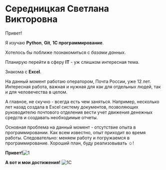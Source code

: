# Середницкая Светлана Викторовна

Привет!

Я изучаю **Python**, **Git**, **1С программирование**.

Хотелось бы поближе познакомиться с _базами данных_.

Планирую перейти в сферу **IT** - уж слишком интересная тема.

Знакома с **Excel**.

На данный момент работаю оператором, Почта России, уже 12 лет. Интересная работа, важная и нужная для как для отдельных людей, так и для человечества в целом.

А главное, не скучно - всегда есть чем заняться. 
Например, несколько лет назад создала в Excel систему документов, позволяющих руководителю почтового отделения вести учет движения денежных средств и создавать необходимые отчеты.

Основная проблема на данный момент - отсутствие опыта в программировании.
Как всем известно, опыт приходит во время работы. Следовательно: меняем работу и погружаемся в программирование. 
Хороший план, буду реализовывать ☺!


**Привет!**![1](https://github.com/Serednitskaya-Svetlana/Serednitskaya-Svetlana/assets/147625757/5bb1e334-9e8c-4354-92e6-fba59a3aee26)

**А вот и мои достижения!**
![1С](https://github.com/Serednitskaya-Svetlana/Serednitskaya-Svetlana/assets/147625757/60f33723-1dc5-4bb3-9f53-591cb6aea72b)
